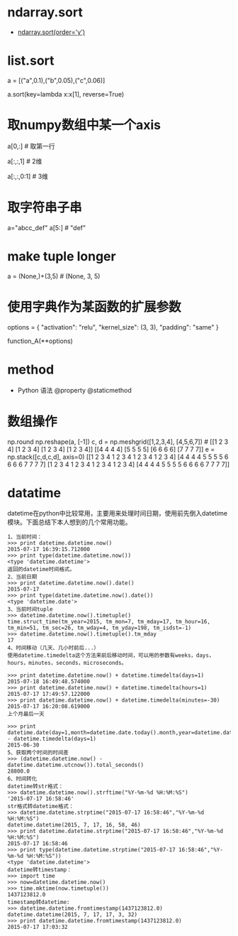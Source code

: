 # ndarray.sort
- [ndarray.sort(order='y')](https://docs.scipy.org/doc/numpy-1.15.1/reference/generated/numpy.ndarray.sort.html#numpy.ndarray.sort)

# list.sort
a = [("a",0.1),("b",0.05),("c",0.06)]

a.sort(key=lambda x:x[1], reverse=True)

# 取numpy数组中某一个axis
a[0,:] # 取第一行

a[:,:,1] # 2维

a[:,:,0:1] # 3维

# 取字符串子串
a="abcc_def"
a[5:] # "def"

# make tuple longer
a = (None,)+(3,5) # (None, 3, 5)

# 使用字典作为某函数的扩展参数
options = {
    "activation": "relu",
    "kernel_size": (3, 3),
    "padding": "same"
}

function_A(**options)

# method
- Python 语法
@property
@staticmethod

# 数组操作
np.round
np.reshape(a, [-1])
c, d = np.meshgrid([1,2,3,4], [4,5,6,7]) #
[[1 2 3 4]
 [1 2 3 4]
 [1 2 3 4]
 [1 2 3 4]]
[[4 4 4 4]
 [5 5 5 5]
 [6 6 6 6]
 [7 7 7 7]]
 e = np.stack([c,d,c,d], axis=0)
 [[1 2 3 4 1 2 3 4 1 2 3 4 1 2 3 4]
 [4 4 4 4 5 5 5 5 6 6 6 6 7 7 7 7]
 [1 2 3 4 1 2 3 4 1 2 3 4 1 2 3 4]
 [4 4 4 4 5 5 5 5 6 6 6 6 7 7 7 7]]
 
# datatime
datetime在python中比较常用，主要用来处理时间日期，使用前先倒入datetime模块。下面总结下本人想到的几个常用功能。
```
1、当前时间：
>>> print datetime.datetime.now()
2015-07-17 16:39:15.712000
>>> print type(datetime.datetime.now())
<type 'datetime.datetime'>
返回的datetime时间格式。
2、当前日期
>>> print datetime.datetime.now().date()
2015-07-17
>>> print type(datetime.datetime.now().date())
<type 'datetime.date'>
3、当前时间tuple
>>> datetime.datetime.now().timetuple()
time.struct_time(tm_year=2015, tm_mon=7, tm_mday=17, tm_hour=16, tm_min=51, tm_sec=26, tm_wday=4, tm_yday=198, tm_isdst=-1)
>>> datetime.datetime.now().timetuple().tm_mday
17
4、时间移动（几天、几小时前后...）
使用datetime.timedelta这个方法来前后移动时间，可以用的参数有weeks，days，hours，minutes，seconds，microseconds。

>>> print datetime.datetime.now() + datetime.timedelta(days=1)
2015-07-18 16:49:48.574000
>>> print datetime.datetime.now() + datetime.timedelta(hours=1)
2015-07-17 17:49:57.122000
>>> print datetime.datetime.now() + datetime.timedelta(minutes=-30)
2015-07-17 16:20:08.619000
上个月最后一天

>>> print datetime.date(day=1,month=datetime.date.today().month,year=datetime.date.today().year) - datetime.timedelta(days=1)
2015-06-30
5、获取两个时间的时间差
>>> (datetime.datetime.now() - datetime.datetime.utcnow()).total_seconds()
28800.0
6、时间转化
datetime转str格式：
>>> datetime.datetime.now().strftime("%Y-%m-%d %H:%M:%S")
'2015-07-17 16:58:46'
str格式转datetime格式：
>>> datetime.datetime.strptime("2015-07-17 16:58:46","%Y-%m-%d %H:%M:%S")
datetime.datetime(2015, 7, 17, 16, 58, 46)
>>> print datetime.datetime.strptime("2015-07-17 16:58:46","%Y-%m-%d %H:%M:%S")
2015-07-17 16:58:46
>>> print type(datetime.datetime.strptime("2015-07-17 16:58:46","%Y-%m-%d %H:%M:%S"))
<type 'datetime.datetime'>
datetime转timestamp：
>>> import time
>>> now=datetime.datetime.now()
>>> time.mktime(now.timetuple())
1437123812.0
timestamp转datetime:
>>> datetime.datetime.fromtimestamp(1437123812.0)
datetime.datetime(2015, 7, 17, 17, 3, 32)
>>> print datetime.datetime.fromtimestamp(1437123812.0)
2015-07-17 17:03:32
```

